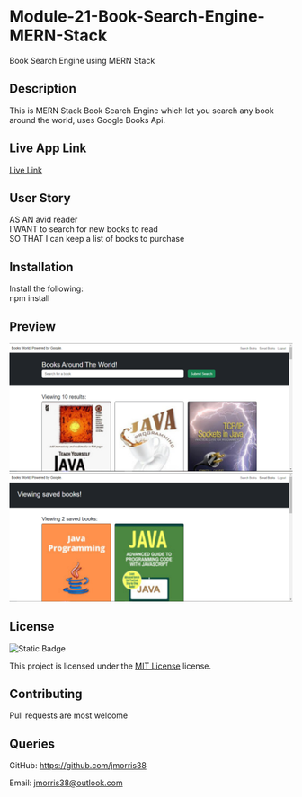 # Module-21-Book-Search-Engine-MERN-Stack
Book Search Engine using MERN Stack 

## Description
This is MERN Stack Book Search Engine which let you search any book around the world, uses Google Books Api. 

## Live App Link
[Live Link](https://module-21-book-search-engine-mern-stack-3.onrender.com/)

## User Story
AS AN avid reader
<br>
I WANT to search for new books to read
<br>
SO THAT I can keep a list of books to purchase


## Installation

 Install the following:
 <br>
 npm install

 ## Preview
 <img src="./server/assets/images/1.PNG" width="720" heigth="480">

 <img src="./server/assets/images/2.PNG" width="720" heigth="480">


 ## License

 ![Static Badge](https://img.shields.io/badge/MIT-License-blue)

 This project is licensed under the [MIT License](https://choosealicense.com/licenses/mit/) license.

 ## Contributing

 Pull requests are most welcome

 ## Queries

 GitHub: https://github.com/jmorris38

 Email: jmorris38@outlook.com
